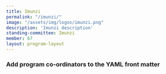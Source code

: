 ```yaml
---
title: Imunzi
permalink: "/imunzi/"
image: "/assets/img/logos/imunzi.png"
description: 'Imunzi description'
standing-committee: Imunzi
member: 67
layout: program-layout
---
```


### Add program co-ordinators to the YAML front matter

